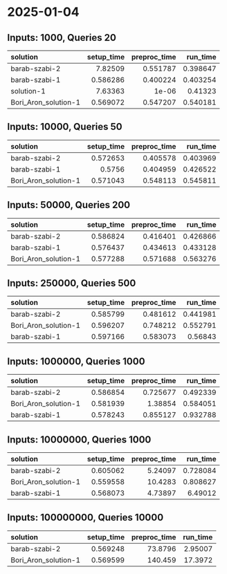# 2025-01-04

## Inputs: 1000, Queries 20

| solution             |   setup_time |   preproc_time |   run_time |
|:---------------------|-------------:|---------------:|-----------:|
| barab-szabi-2        |     7.82509  |       0.551787 |   0.398647 |
| barab-szabi-1        |     0.586286 |       0.400224 |   0.403254 |
| solution-1           |     7.63363  |       1e-06    |   0.41323  |
| Bori_Aron_solution-1 |     0.569072 |       0.547207 |   0.540181 |

## Inputs: 10000, Queries 50

| solution             |   setup_time |   preproc_time |   run_time |
|:---------------------|-------------:|---------------:|-----------:|
| barab-szabi-2        |     0.572653 |       0.405578 |   0.403969 |
| barab-szabi-1        |     0.5756   |       0.404959 |   0.426522 |
| Bori_Aron_solution-1 |     0.571043 |       0.548113 |   0.545811 |

## Inputs: 50000, Queries 200

| solution             |   setup_time |   preproc_time |   run_time |
|:---------------------|-------------:|---------------:|-----------:|
| barab-szabi-2        |     0.586824 |       0.416401 |   0.426866 |
| barab-szabi-1        |     0.576437 |       0.434613 |   0.433128 |
| Bori_Aron_solution-1 |     0.577288 |       0.571688 |   0.563276 |

## Inputs: 250000, Queries 500

| solution             |   setup_time |   preproc_time |   run_time |
|:---------------------|-------------:|---------------:|-----------:|
| barab-szabi-2        |     0.585799 |       0.481612 |   0.441981 |
| Bori_Aron_solution-1 |     0.596207 |       0.748212 |   0.552791 |
| barab-szabi-1        |     0.597166 |       0.583073 |   0.56843  |

## Inputs: 1000000, Queries 1000

| solution             |   setup_time |   preproc_time |   run_time |
|:---------------------|-------------:|---------------:|-----------:|
| barab-szabi-2        |     0.586854 |       0.725677 |   0.492339 |
| Bori_Aron_solution-1 |     0.581939 |       1.38854  |   0.584051 |
| barab-szabi-1        |     0.578243 |       0.855127 |   0.932788 |

## Inputs: 10000000, Queries 1000

| solution             |   setup_time |   preproc_time |   run_time |
|:---------------------|-------------:|---------------:|-----------:|
| barab-szabi-2        |     0.605062 |        5.24097 |   0.728084 |
| Bori_Aron_solution-1 |     0.559558 |       10.4283  |   0.808627 |
| barab-szabi-1        |     0.568073 |        4.73897 |   6.49012  |

## Inputs: 100000000, Queries 10000

| solution             |   setup_time |   preproc_time |   run_time |
|:---------------------|-------------:|---------------:|-----------:|
| barab-szabi-2        |     0.569248 |        73.8796 |    2.95007 |
| Bori_Aron_solution-1 |     0.569599 |       140.459  |   17.3972  |